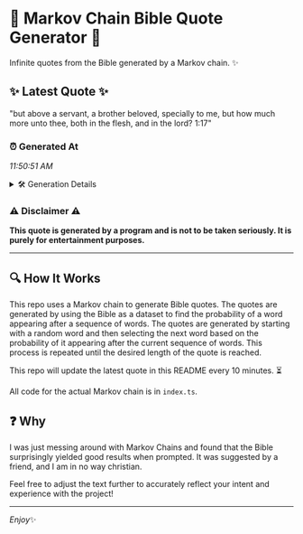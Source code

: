 # 📖 Markov Chain Bible Quote Generator 📖

Infinite quotes from the Bible generated by a Markov chain. ✨

## ✨ Latest Quote ✨
"but above a servant, a brother beloved, specially to me, but how much more unto thee, both in the flesh, and in the lord? 1:17"

### ⏰ Generated At
*11:50:51 AM*

<details>
    <summary>🛠️ Generation Details</summary>
    <p>
        <strong>🌱 Seed:</strong> but<br>
        <strong>🔄 Iterations:</strong> 24<br>
        <strong>📜 Context History:</strong><br>[ but ]: above<br>[ but, above ]: a<br>[ but, above, a ]: servant,<br>[ but, above, a, servant, ]: a<br>[ but, above, a, servant,, a ]: brother<br>[ but, above, a, servant,, a, brother ]: beloved,<br>[ above, a, servant,, a, brother, beloved, ]: specially<br>[ a, servant,, a, brother, beloved,, specially ]: to<br>[ servant,, a, brother, beloved,, specially, to ]: me,<br>[ a, brother, beloved,, specially, to, me, ]: but<br>[ brother, beloved,, specially, to, me,, but ]: how<br>[ beloved,, specially, to, me,, but, how ]: much<br>[ specially, to, me,, but, how, much ]: more<br>[ to, me,, but, how, much, more ]: unto<br>[ me,, but, how, much, more, unto ]: thee,<br>[ but, how, much, more, unto, thee, ]: both<br>[ how, much, more, unto, thee,, both ]: in<br>[ much, more, unto, thee,, both, in ]: the<br>[ more, unto, thee,, both, in, the ]: flesh,<br>[ unto, thee,, both, in, the, flesh, ]: and<br>[ thee,, both, in, the, flesh,, and ]: in<br>[ both, in, the, flesh,, and, in ]: the<br>[ in, the, flesh,, and, in, the ]: lord?<br>[ the, flesh,, and, in, the, lord? ]: 1:17<br>
    </p>
</details>

### ⚠️ Disclaimer ⚠️
**This quote is generated by a program and is not to be taken seriously. It is purely for entertainment purposes.**

---

## 🔍 How It Works

This repo uses a Markov chain to generate Bible quotes. The quotes are generated by using the Bible as a dataset to find the probability of a word appearing after a sequence of words. The quotes are generated by starting with a random word and then selecting the next word based on the probability of it appearing after the current sequence of words. This process is repeated until the desired length of the quote is reached.

This repo will update the latest quote in this README every 10 minutes. ⏳

All code for the actual Markov chain is in `index.ts`.

## ❓ Why

I was just messing around with Markov Chains and found that the Bible surprisingly yielded good results when prompted. 
It was suggested by a friend, and I am in no way christian.

Feel free to adjust the text further to accurately reflect your intent and experience with the project!

---

*Enjoy*✨
